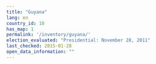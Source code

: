 ```yaml
---
title: "Guyana"
lang: en
country_id: 10
has_map: 1
permalink: '/inventory/guyana/'
election_evaluated: "Presidential: November 28, 2011"
last_checked: 2015-01-28
open_data_information: ""
---
```

